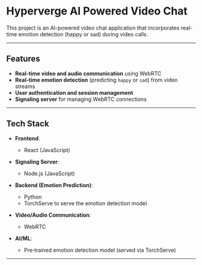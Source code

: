 # Hyperverge AI Powered Video Chat

This project is an AI-powered video chat application that incorporates real-time emotion detection (happy or sad) during video calls.

---

## Features

- **Real-time video and audio communication** using WebRTC  
- **Real-time emotion detection** (predicting `happy` or `sad`) from video streams  
- **User authentication and session management**  
- **Signaling server** for managing WebRTC connections  

---

## Tech Stack

- **Frontend**:  
  - React (JavaScript)  

- **Signaling Server**:  
  - Node.js (JavaScript)  

- **Backend (Emotion Prediction)**:  
  - Python  
  - TorchServe to serve the emotion detection model  

- **Video/Audio Communication**:  
  - WebRTC  

- **AI/ML**:  
  - Pre‑trained emotion detection model (served via TorchServe)  


---
